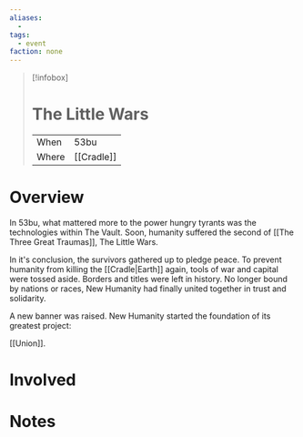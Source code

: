 ```yaml
---
aliases:
  -
tags:
  - event
faction: none
---
```


> [!infobox] 
> # The Little Wars
> | | |
> | ---- | ---- |
> | When | 53bu |
> | Where | [[Cradle]] |

# Overview
In 53bu, what mattered more to the power hungry tyrants was the technologies within The Vault. Soon, humanity suffered the second of [[The Three Great Traumas]], The Little Wars.

In it's conclusion, the survivors gathered up to pledge peace. To prevent humanity from killing the [[Cradle|Earth]] again, tools of war and capital were tossed aside. Borders and titles were left in history. No longer bound by nations or races, New Humanity had finally united together in trust and solidarity.

A new banner was raised. New Humanity started the foundation of its greatest project:

[[Union]].

# Involved

# Notes


